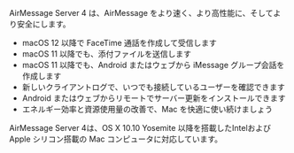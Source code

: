 AirMessage Server 4 は、AirMessage をより速く、より高性能に、そしてより安全にします。

- macOS 12 以降で FaceTime 通話を作成して受信します
- macOS 11 以降でも、添付ファイルを送信します
- macOS 11 以降でも、Android またはウェブから iMessage グループ会話を作成します
- 新しいクライアントログで、いつでも接続しているユーザーを確認できます
- Android またはウェブからリモートでサーバー更新をインストールできます
- エネルギー効率と資源使用量の改善で、Mac を快適に使い続けましょう

AirMessage Server 4は、OS X 10.10 Yosemite 以降を搭載したIntelおよびApple シリコン搭載の Mac コンピュータに対応しています。